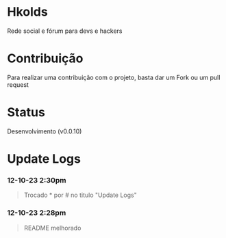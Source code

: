 # Hkolds #
Rede social e fórum para devs e hackers
# Contribuição #
Para realizar uma contribuição com o projeto, basta dar um Fork ou um pull request
# Status #
Desenvolvimento (v0.0.10)
# Update Logs #

### 12-10-23 2:30pm
> Trocado * por # no titulo "Update Logs"

### 12-10-23 2:28pm
> README melhorado
